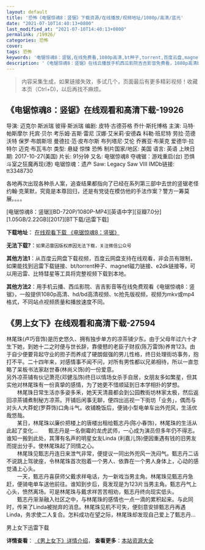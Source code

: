 ```yaml
---
layout: default
title: '恐怖《电锯惊魂8：竖锯》下载资源/在线播放/视频地址/1080p/高清/蓝光'
date: "2021-07-10T14:40:13+0800"
last_modified_at: "2021-07-10T14:40:13+0800"
permalink: /19926/
categories: 恐怖
cover:
tags: 恐怖
keywords: '电锯惊魂8：竖锯,在线免费看,1080p高清,bt种子,torrent,百度云盘,magnet,磁力链,迅雷下载资源'
description: '《电锯惊魂8：竖锯》在线云播放手机西瓜影院吉吉影音免费看，1080p高清bd/hd未删减完整版和tc抢先枪版，mkv/mp4格式，附带bt/torrent种子、magnet/磁力链、百度云盘、网盘资源迅雷下载链接'
---
```


>内容采集生成，如果链接失效，多试几个，页面最后有更多精彩视频！收藏本页（Ctrl+D)，以后再找不麻烦。


## 《电锯惊魂8：竖锯》在线观看和高清下载-19926

导演: 迈克尔·斯派瑞 彼得·斯派瑞 编剧: 皮特·古德芬格 乔什·斯托博格 主演: 马特·帕斯摩尔 托宾·贝尔 考乐姆·吉斯·雷尼 汉娜·艾米莉·安德森 科勒·班尼特 劳拉·范德沃特 保罗·布朗斯坦 曼德拉·范·皮布尔斯 布列塔尼·艾伦 乔赛亚·布莱克 爱德华·拉特尔 迈克·布瓦韦尔 类型: 悬疑 惊悚 恐怖 制片国家/地区: 美国 语言: 英语 上映日期: 2017-10-27(美国) 片长: 91分钟 又名: 电锯惊魂8 夺魂锯：游戏重启(台) 恐惧斗室之狂魔再现(港) 电锯惊魂：遗产 Saw: Legacy Saw VIII IMDb链接: tt3348730

各地再次出现各种杀人案，追查结果都指向了已经在系列第三部中去世的竖锯老怪约翰·克莱默，究竟是本尊回归，还是有党徒在模仿他的手法作案？警方一筹莫展。。。。


[电锯惊魂8：竖锯][BD-720P/1080P-MP4][英语中字][豆瓣7.0分][1.05GB/2.22GB][2017][BT下载/迅雷下载]

**下载地址**： [在线观看下载 《电锯惊魂8：竖锯》](https://www.btdx8.com/torrent/djjh8sj_2017.html) 


**无法下载?**：`如果迅雷因版权原因无法下载，关注微信公众号 `

**其他方法1**：从百度云网盘下载视频，百度云网盘支持在线观看，非会员有限制，如果能找到迅雷下载链接、bt/torrent种子、magnet磁力链接、e2dk链接等，可以用迅雷、比特彗星等工具将完整视频下载到本地。

**其他方法2**：用手机云播、西瓜影院、吉吉影音等在线免费观看《电锯惊魂8：竖锯》，一般提供1080p高清、hd/bd高清视频、tc抢先版视频，视频为mkv或mp4格式，不同站点视频质量和播放速度不同。


## 《男上女下》在线观看和高清下载-27594

林尾珠(卢巧音饰)是历史悠久、拥有独步单方的凉茶铺少东。由于父母年过六十才生下她，到她十二之时便与世长辞，靠傻戆的老臣子财叔(陈万雷饰)养育123。由于自少便要背起守业的担子而养成了硬朗倔强的男儿性格，终日处理街坊事务，抱打不平。二十四年来，对感情事不闻不问，对所有男性都以兄弟相待，所以一直忽略了呆板书法家赵世春(林尚义饰)的一份爱意。<br />另外凉茶铺有伙记萧亮(邓健泓饰)终日以情场女杀手自居，女朋友多如繁星，但其实他对林尾珠有一份真挚的感情，为了她更不惜顺延到日本学相扑的梦想。<br />　　林尾珠日常生活亦多姿多釆，她天天清晨都会到公园教街坊林家太极，然后返回凉茶铺煮制秘方凉茶。开铺后闲事无聊，便四出巡视一下街坊「业务」，偶而与对头人大莽蛇(罗莽饰)口角斗气。收铺睌饭后，便骑小型电单车出外兜风，生活优哉悠哉。<br />　　某日，林尾珠以廉价把楼上的唐楼出租给甄志丹(陈小春饰)，林尾珠的生活从此起了变化&hellip;　　甄志丹是一名倒霉的龙虎武师，一心成为演员但多年仍不得志。谁知一搬到此处，其薄有名声的明星女友Linda (利嘉儿饰)便因重遇有钱的旧男友而提出分手。使林尾珠起了同情之心。<br />　　林尾珠见甄志丹连日来泄气非常，便提议一同出外兜风一洗闷气。甄志丹二话不说跳上驾驶座，令林尾珠首次抱着一个男人、依靠在一个男人身体上，心动的感觉涌上心头。<br />　　一天，甄志丹喜获师父戴求祥电话，为一新戏当男主角。林尾珠见甄志丹急赶，便骑电单车送他前往。谁知到步后，竟发现是为123片当男主角。甄志丹气上心头，愤然离场。可是林尾珠与戴求祥苦苦相劝，甄志丹终向现实低头。<br />　　甄志丹渐渐融入社区之中，与林尾珠的感情也一点一滴的累积起来。与此同时，传来了Linda被抛弃的消息。林尾珠见机不可失，便刻意安排甄志丹再遇Linda，务求使二人复合。怎料成功在望之际，林尾珠却发现自己爱上了甄志丹&hellip;


男上女下迅雷下载

**详情查看**： [《男上女下》详情介绍](/movie/27594/)， **查看更多**：[本站资源大全](/movie/t/all/)

